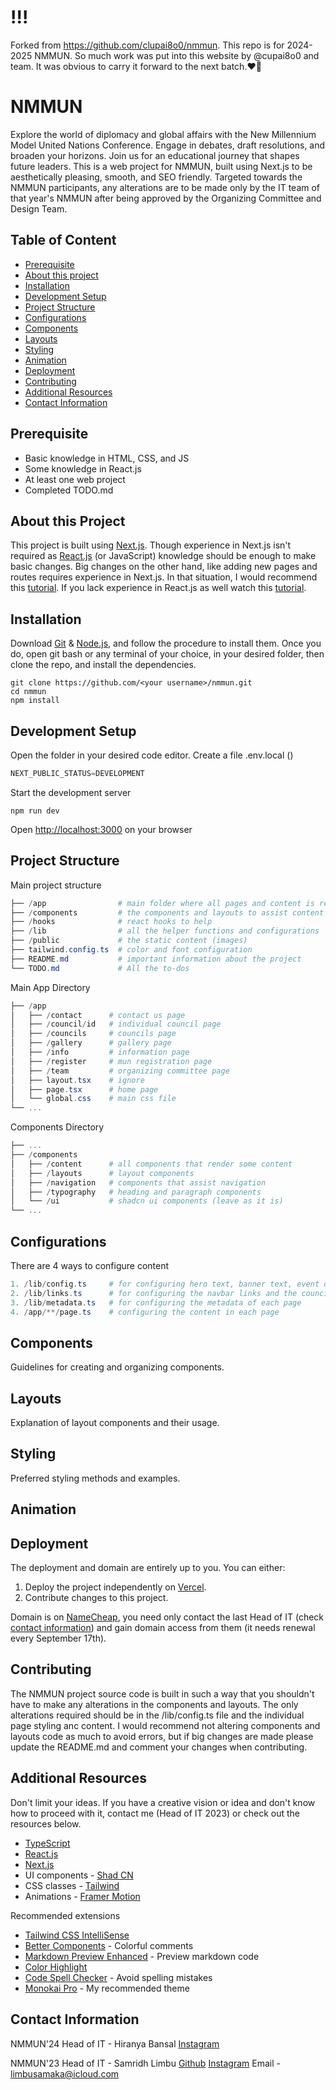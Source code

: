 # !!!

Forked from https://github.com/clupai8o0/nmmun.
This repo is for 2024-2025 NMMUN.
So much work was put into this website by @cupai8o0 and team. It was obvious to carry it forward to the next batch.❤️💯

# NMMUN

Explore the world of diplomacy and global affairs with the New Millennium Model United Nations Conference. Engage in debates, draft resolutions, and broaden your horizons. Join us for an educational journey that shapes future leaders. This is a web project for NMMUN, built using Next.js to be aesthetically pleasing, smooth, and SEO friendly. Targeted towards the NMMUN participants, any alterations are to be made only by the IT team of that year's NMMUN after being approved by the Organizing Committee and Design Team.

## Table of Content

- [Prerequisite](#prerequisite)
- [About this project](#about-this-project)
- [Installation](#installation)
- [Development Setup](#development-setup)
- [Project Structure](#project-structure)
- [Configurations](#configurations)
- [Components](#components)
- [Layouts](#layouts)
- [Styling](#styling)
- [Animation](#animation)
- [Deployment](#deployment)
- [Contributing](#contributing)
- [Additional Resources](#additional-resources)
- [Contact Information](#contact-information)

## Prerequisite

- Basic knowledge in HTML, CSS, and JS
- Some knowledge in React.js
- At least one web project
- Completed TODO.md

## About this Project

This project is built using [Next.js](https://nextjs.org/). Though experience in Next.js isn't required as [React.js](https://react.dev/) (or JavaScript) knowledge should be enough to make basic changes. Big changes on the other hand, like adding new pages and routes requires experience in Next.js. In that situation, I would recommend this [tutorial](https://youtu.be/wm5gMKuwSYk?si=9tTceNfV_CIPP4Ka). If you lack experience in React.js as well watch this [tutorial](https://youtu.be/b9eMGE7QtTk?si=-T_NzTsGCF6_wIdH).

## Installation

Download [Git](https://git-scm.com/downloads) & [Node.js](https://nodejs.org/en), and follow the procedure to install them. Once you do, open git bash or any terminal of your choice, in your desired folder, then clone the repo, and install the dependencies.

```
git clone https://github.com/<your username>/nmmun.git
cd nmmun
npm install
```

## Development Setup

Open the folder in your desired code editor. Create a file .env.local ()

```powershell
NEXT_PUBLIC_STATUS=DEVELOPMENT
```

Start the development server

```
npm run dev
```

Open [http://localhost:3000](http://localhost:3000) on your browser

## Project Structure

Main project structure

```powershell
├── /app                # main folder where all pages and content is rendered
├── /components         # the components and layouts to assist content creation
├── /hooks              # react hooks to help
├── /lib                # all the helper functions and configurations
├── /public             # the static content (images)
├── tailwind.config.ts  # color and font configuration
├── README.md           # important information about the project
└── TODO.md             # All the to-dos
```

Main App Directory

```powershell
├── /app
│   ├── /contact      # contact us page
│   ├── /council/id   # individual council page
│   ├── /councils     # councils page
│   ├── /gallery      # gallery page
│   ├── /info         # information page
│   ├── /register     # mun registration page
│   ├── /team         # organizing committee page
│   ├── layout.tsx    # ignore
│   ├── page.tsx      # home page
│   └── global.css    # main css file
└── ...
```

Components Directory

```powershell
├── ...
├── /components
│   ├── /content      # all components that render some content
│   ├── /layouts      # layout components
│   ├── /navigation   # components that assist navigation
│   ├── /typography   # heading and paragraph components
│   └── /ui           # shadcn ui components (leave as it is)
└── ...
```

## Configurations

There are 4 ways to configure content

```powershell
1. /lib/config.ts     # for configuring hero text, banner text, event date, info page content
2. /lib/links.ts      # for configuring the navbar links and the council and team page links & content
3. /lib/metadata.ts   # for configuring the metadata of each page
4. /app/**/page.ts    # configuring the content in each page
```

## Components

Guidelines for creating and organizing components.

## Layouts

Explanation of layout components and their usage.

## Styling

Preferred styling methods and examples.

## Animation

## Deployment

The deployment and domain are entirely up to you. You can either:

1. Deploy the project independently on [Vercel](https://vercel.com/).
2. Contribute changes to this project.

Domain is on [NameCheap](https://namecheap.com/), you need only contact the last Head of IT (check [contact information](#contact-information)) and gain domain access from them (it needs renewal every September 17th).

## Contributing

The NMMUN project source code is built in such a way that you shouldn't have to make any alterations in the components and layouts. The only alterations required should be in the /lib/config.ts file and the individual page styling anc content. I would recommend not altering components and layouts code as much to avoid errors, but if big changes are made please update the README.md and comment your changes when contributing.

## Additional Resources

Don't limit your ideas. If you have a creative vision or idea and don't know how to proceed with it, contact me (Head of IT 2023) or check out the resources below.

- [TypeScript](https://www.typescriptlang.org/docs/)
- [React.js](https://react.dev/)
- [Next.js](https://nextjs.org)
- UI components - [Shad CN](https://ui.shadcn.com/)
- CSS classes - [Tailwind](https://tailwindcss.com/)
- Animations - [Framer Motion](https://www.framer.com/motion/)

Recommended extensions

- [Tailwind CSS IntelliSense](https://marketplace.visualstudio.com/items?itemName=bradlc.vscode-tailwindcss)
- [Better Components](https://marketplace.visualstudio.com/items?itemName=aaron-bond.better-comments) - Colorful comments
- [Markdown Preview Enhanced](https://marketplace.visualstudio.com/items?itemName=shd101wyy.markdown-preview-enhanced) - Preview markdown code
- [Color Highlight](https://marketplace.visualstudio.com/items?itemName=naumovs.color-highlight)
- [Code Spell Checker](https://marketplace.visualstudio.com/items?itemName=streetsidesoftware.code-spell-checker) - Avoid spelling mistakes
- [Monokai Pro](https://marketplace.visualstudio.com/items?itemName=monokai.theme-monokai-pro-vscode) - My recommended theme

## Contact Information

NMMUN'24 Head of IT - Hiranya Bansal
[Instagram]()

NMMUN'23 Head of IT - Samridh Limbu
[Github](https://github.com/Clupai8o0)
[Instagram](https://instagram.com/clupai8o0)
Email - limbusamaka@icloud.com
